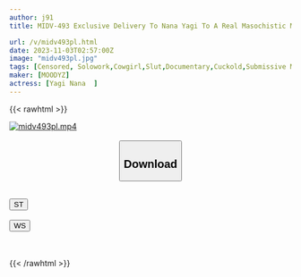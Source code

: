 ```yaml
---
author: j91
title: MIDV-493 Exclusive Delivery To Nana Yagi To A Real Masochistic Man Who Has A Girlfriend ☆ Nana Yagi

url: /v/midv493pl.html
date: 2023-11-03T02:57:00Z
image: "midv493pl.jpg"
tags: [Censored, Solowork,Cowgirl,Slut,Documentary,Cuckold,Submissive Men	]
maker: [MOODYZ]
actress: [Yagi Nana  ]
---
```



{{< rawhtml >}}

<div class="video" data-videoid="79Oe94yZKYhAjZw">
    <a href="javascript:;">
        <img src="https://my.j91.asia/v/midv493pl.jpg" width="WIDTH" height="HEIGHT" alt="midv493pl.mp4" loading="lazy">
    </a>
</div>

<script type="text/javascript" src="https://j91.asia/asset/on-demand-st.js"></script>

<br>
  <link rel="stylesheet" href="https://j91.asia/asset/bs5.css">
  
  <center>
  <button class="btn btn-primary" type="button" data-bs-toggle="collapse" data-bs-target=".multi-collapse" aria-expanded="false" aria-controls="multiCollapseExample1 multiCollapseExample2"><h2>Download</h2></button></center>
</p>
<div class="row">
  <div class="col">
    <div class="collapse multi-collapse" id="multiCollapseExample1">
      <div class="card card-body">
	      	      <br>
<div class="buttons">  
<a href="https://streamtape.to/v/79Oe94yZKYhAjZw"><button class="btn-hover color-3"><i class="fa fa-download"></i> ST</button></a></div>
    </div>
  </div>
</div>
  <div class="col">
    <div class="collapse multi-collapse" id="multiCollapseExample2">
      <div class="card card-body">
	      <br>
<div class="buttons">
    <a href="https://wolfstream.tv/we62g2szgbbg"><button class="btn-hover color-9"><i class="fa fa-download"></i> WS</button></a></div>
<br><br>
      </div>
    </div>
  </div>
</div>

{{< /rawhtml >}}
